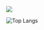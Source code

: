 

<picture>
  <source
    srcset="https://github-readme-stats.vercel.app/api?username=prashant0612&show_icons=true&theme=dark"
    media="(prefers-color-scheme: dark)"
  />
  <source
    srcset="https://github-readme-stats.vercel.app/api?username=prashant0612&show_icons=true"
    media="(prefers-color-scheme: light), (prefers-color-scheme: no-preference)"
  />
  <img src="https://github-readme-stats.vercel.app/api?username=prashant0612&show_icons=true" />
</picture>

![Top Langs](https://github-readme-stats.vercel.app/api/top-langs/?username=prashant0612)
